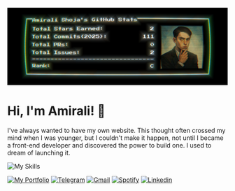 ![](/stat.png)

# Hi, I'm Amirali! 👋

<p>I've always wanted to have my own website. This thought often crossed my mind when I was younger, but I couldn't make it happen, not until I became a front-end developer and discovered the power to build one. I used to dream of launching it.</p>

![My Skills](https://github-readme-tech-stack.vercel.app/api/cards?title=My+Skills&borderRadius=0&fontFamily=monospace&fontSize=22&showBorder=false&lineHeight=6&lineCount=2&theme=github_dark_green&gap=6&width=415&bg=%23000000&badge=%23161B22&border=%23000000&titleColor=%23ffffff&line1=html5%2CHTML%2CE34F26%3Bcss%2CCSS%2C663399%3Bjavascript%2CJAVA+SCRIPT%2CF7DF1E%3Bgit%2Cgit%2CF05032%3B&line2=sass%2CSASS%2CCC6699%3Btailwindcss%2CTAILWIND+CSS%2C06B6D4%3Breact%2CREACT%2C61DAFB%3B)

[![My Portfolio](https://img.shields.io/badge/My_Portfolio-%23ffa000.svg?style=for-the-badge&logo=googlechrome&logoColor=white)](https://shoja.liara.run) [![Telegram](https://img.shields.io/badge/Telegram-2CA5E0?style=for-the-badge&logo=telegram&logoColor=white)](https://t.me/amirali_shoja) [![Gmail](https://img.shields.io/badge/Gmail-D14836?style=for-the-badge&logo=gmail&logoColor=white)](mailto:amiralishoja.info@gmail.com) [![Spotify](https://img.shields.io/badge/Spotify-1ED760?style=for-the-badge&logo=spotify&logoColor=white)](https://open.spotify.com/user/3172y5iz5tv42jhub36opkevig2i?si=fe6cb907bdc04e4e) [![Linkedin](https://img.shields.io/badge/linkedin-%230077B5.svg?style=for-the-badge&logo=linkedin&logoColor=white)](https://www.linkedin.com/in/amiralishoja)
